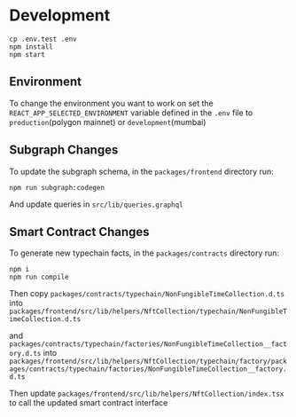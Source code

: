 # Development

```
cp .env.test .env
npm install
npm start
```

## Environment

To change the environment you want to work on set the `REACT_APP_SELECTED_ENVIRONMENT` variable defined in the `.env` file to `production`(polygon mainnet)
or `development`(mumbai)

## Subgraph Changes

To update the subgraph schema, in the `packages/frontend` directory run:

```
npm run subgraph:codegen
```

And update queries in `src/lib/queries.graphql`

## Smart Contract Changes

To generate new typechain facts, in the `packages/contracts` directory run:

```
npm i
npm run compile
```

Then copy `packages/contracts/typechain/NonFungibleTimeCollection.d.ts` into `packages/frontend/src/lib/helpers/NftCollection/typechain/NonFungibleTimeCollection.d.ts`

and `packages/contracts/typechain/factories/NonFungibleTimeCollection__factory.d.ts` into `packages/frontend/src/lib/helpers/NftCollection/typechain/factory/packages/contracts/typechain/factories/NonFungibleTimeCollection__factory.d.ts`

Then update `packages/frontend/src/lib/helpers/NftCollection/index.tsx` to call the updated smart contract interface
